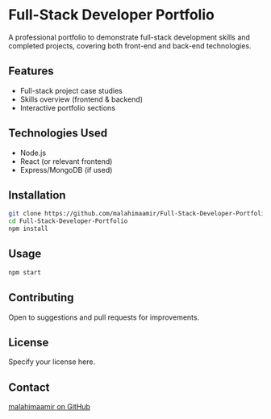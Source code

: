 # Full-Stack Developer Portfolio

A professional portfolio to demonstrate full-stack development skills and completed projects, covering both front-end and back-end technologies.

## Features
- Full-stack project case studies
- Skills overview (frontend & backend)
- Interactive portfolio sections

## Technologies Used
- Node.js
- React (or relevant frontend)
- Express/MongoDB (if used)

## Installation

```bash
git clone https://github.com/malahimaamir/Full-Stack-Developer-Portfolio.git
cd Full-Stack-Developer-Portfolio
npm install
```

## Usage

```bash
npm start
```

## Contributing
Open to suggestions and pull requests for improvements.

## License
Specify your license here.

## Contact
[malahimaamir on GitHub](https://github.com/malahimaamir)
